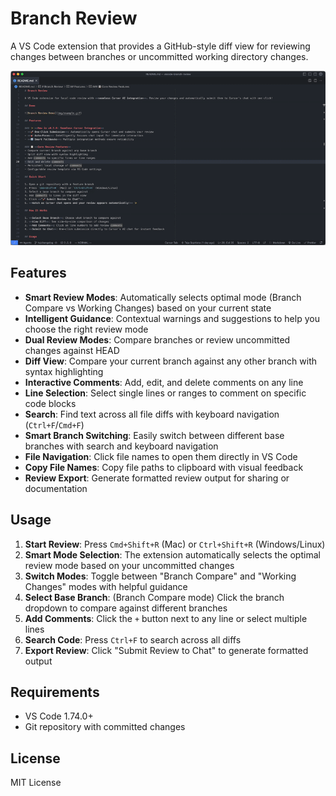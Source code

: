 # Branch Review

A VS Code extension that provides a GitHub-style diff view for reviewing changes between branches or uncommitted working directory changes.

![Branch Review Demo](img/example.gif)

## Features

- **Smart Review Modes**: Automatically selects optimal mode (Branch Compare vs Working Changes) based on your current state
- **Intelligent Guidance**: Contextual warnings and suggestions to help you choose the right review mode
- **Dual Review Modes**: Compare branches or review uncommitted changes against HEAD
- **Diff View**: Compare your current branch against any other branch with syntax highlighting
- **Interactive Comments**: Add, edit, and delete comments on any line
- **Line Selection**: Select single lines or ranges to comment on specific code blocks
- **Search**: Find text across all file diffs with keyboard navigation (`Ctrl+F`/`Cmd+F`)
- **Smart Branch Switching**: Easily switch between different base branches with search and keyboard navigation
- **File Navigation**: Click file names to open them directly in VS Code
- **Copy File Names**: Copy file paths to clipboard with visual feedback
- **Review Export**: Generate formatted review output for sharing or documentation

## Usage

1. **Start Review**: Press `Cmd+Shift+R` (Mac) or `Ctrl+Shift+R` (Windows/Linux)
2. **Smart Mode Selection**: The extension automatically selects the optimal review mode based on your uncommitted changes
3. **Switch Modes**: Toggle between "Branch Compare" and "Working Changes" modes with helpful guidance
4. **Select Base Branch**: (Branch Compare mode) Click the branch dropdown to compare against different branches
5. **Add Comments**: Click the `+` button next to any line or select multiple lines
6. **Search Code**: Press `Ctrl+F` to search across all diffs
7. **Export Review**: Click "Submit Review to Chat" to generate formatted output

## Requirements

- VS Code 1.74.0+
- Git repository with committed changes

## License

MIT License
